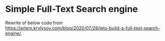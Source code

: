 # Simple Full-Text Search engine
Rewrite of below code from https://artem.krylysov.com/blog/2020/07/28/lets-build-a-full-text-search-engine/.
